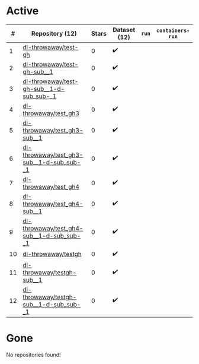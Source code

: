 # Active
| # | Repository (12) | Stars | Dataset (12) | `run` | `containers-run` |
| --- | --- | --- | --- | --- | --- |
| 1 | [dl-throwaway/test-gh](https://github.com/dl-throwaway/test-gh) | 0 | :heavy_check_mark: |  |  |
| 2 | [dl-throwaway/test-gh-sub__1](https://github.com/dl-throwaway/test-gh-sub__1) | 0 | :heavy_check_mark: |  |  |
| 3 | [dl-throwaway/test-gh-sub__1-d-sub_sub-_1](https://github.com/dl-throwaway/test-gh-sub__1-d-sub_sub-_1) | 0 | :heavy_check_mark: |  |  |
| 4 | [dl-throwaway/test_gh3](https://github.com/dl-throwaway/test_gh3) | 0 | :heavy_check_mark: |  |  |
| 5 | [dl-throwaway/test_gh3-sub__1](https://github.com/dl-throwaway/test_gh3-sub__1) | 0 | :heavy_check_mark: |  |  |
| 6 | [dl-throwaway/test_gh3-sub__1-d-sub_sub-_1](https://github.com/dl-throwaway/test_gh3-sub__1-d-sub_sub-_1) | 0 | :heavy_check_mark: |  |  |
| 7 | [dl-throwaway/test_gh4](https://github.com/dl-throwaway/test_gh4) | 0 | :heavy_check_mark: |  |  |
| 8 | [dl-throwaway/test_gh4-sub__1](https://github.com/dl-throwaway/test_gh4-sub__1) | 0 | :heavy_check_mark: |  |  |
| 9 | [dl-throwaway/test_gh4-sub__1-d-sub_sub-_1](https://github.com/dl-throwaway/test_gh4-sub__1-d-sub_sub-_1) | 0 | :heavy_check_mark: |  |  |
| 10 | [dl-throwaway/testgh](https://github.com/dl-throwaway/testgh) | 0 | :heavy_check_mark: |  |  |
| 11 | [dl-throwaway/testgh-sub__1](https://github.com/dl-throwaway/testgh-sub__1) | 0 | :heavy_check_mark: |  |  |
| 12 | [dl-throwaway/testgh-sub__1-d-sub_sub-_1](https://github.com/dl-throwaway/testgh-sub__1-d-sub_sub-_1) | 0 | :heavy_check_mark: |  |  |

# Gone
No repositories found!
